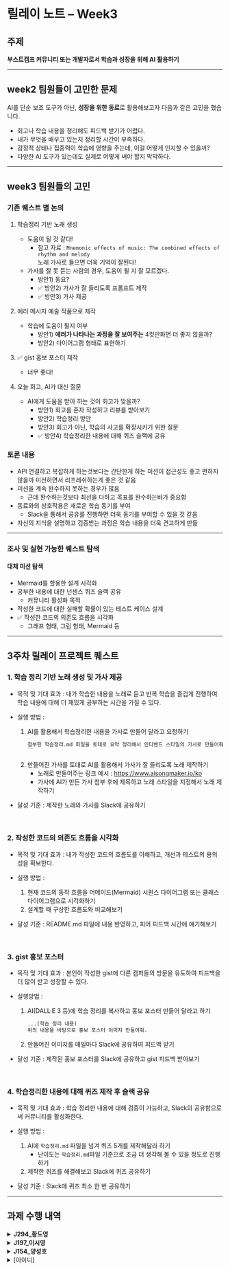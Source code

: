 # 릴레이 노트 – Week3

## 주제
**부스트캠프 커뮤니티 또는 개발자로서 학습과 성장을 위해 AI 활용하기**

---
## week2 팀원들이 고민한 문제
AI를 단순 보조 도구가 아닌, **성장을 위한 동료**로 활용해보고자 다음과 같은 고민을 했습니다.

- 회고나 학습 내용을 정리해도 피드백 받기가 어렵다.
- 내가 무엇을 배우고 있는지 정리할 시간이 부족하다.
- 감정적 상태나 집중력이 학습에 영향을 주는데, 이걸 어떻게 인지할 수 있을까?
- 다양한 AI 도구가 있는데도 실제로 어떻게 써야 할지 막막하다.

---
## week3 팀원들의 고민
### 기존 퀘스트 별 논의
1. 학습정리 기반 노래 생성
    - 도움이 될 것 같다!
        - 참고 자료 : `Mnemonic effects of music: The combined effects of rhythm and melody`  
        노래 가사로 들으면 더욱 기억이 잘된다!
    - 가사를 잘 못 듣는 사람의 경우, 도움이 될 지 잘 모르겠다.
        - 방안1) 동요?
        - ✅ 방안2) 가사가 잘 들리도록 프롬프트 제작
        - ✅ 방안3) 가사 제공

2. 에러 메시지 예술 작품으로 제작
    - 학습에 도움이 될지 여부
        - 방안1) **에러가 나타나는 과정을 잘 보여주는** 4컷만화면 더 좋지 않을까?
        - 방안2) 다이어그램 형태로 표현하기

3. ✅ gist 홍보 포스터 제작
    - 너무 좋다!

4. 오늘 회고, AI가 대신 질문
    - AI에게 도움을 받아 하는 것이 회고가 맞을까?
        - 방안1) 회고를 혼자 작성하고 리뷰를 받아보기
        - 방안2) 학습정리 방안
        - 방안3) 회고가 아닌, 학습의 사고를 확장시키기 위한 질문
        - ✅ 방안4) 학습정리한 내용에 대해 퀴즈 슬랙에 공유

### 토론 내용
- API 연결하고 복잡하게 하는것보다는 간단한게 하는 미션이 접근성도 좋고 편하지 않을까 미션하면서 리프레쉬하는게 좋은 것 같음
- 미션을 계속 완수하지 못하는 경우가 많음
    - 근데 완수하는것보다 최선을 다하고 목표를 완수하는바가 중요함
- 동료와의 상호작용은 새로운 학습 동기를 부여
    - Slack을 통해서 공유를 진행하면 더욱 동기를 부여할 수 있을 것 같음
- 자신의 지식을 설명하고 검증받는 과정은 학습 내용을 더욱 견고하게 만듦

---
### 조사 및 실현 가능한 퀘스트 탐색
#### 대체 미션 탐색
- Mermaid를 할용한 설계 시각화
- 공부한 내용에 대한 넌센스 퀴즈 슬랙 공유
    - 커뮤니티 활성화 목적
- 작성한 코드에 대한 실패할 확률이 있는 테스트 케이스 설계
- ✅ 작성한 코드의 의존도 흐름을 시각화
    - 그래프 형태, 그림 형태, Mermaid 등

---
## 3주차 릴레이 프로젝트 퀘스트
### 1. 학습 정리 기반 노래 생성 및 가사 제공
- 목적 및 기대 효과 : 내가 학습한 내용을 노래로 듣고 반복 학습을 즐겁게 진행하여 학습 내용에 대해 더 재밌게 공부하는 시간을 가질 수 있다.

- 실행 방법 :
    1. AI를 활용해서 학습정리한 내용을 가사로 만들어 달라고 요청하기
        ```txt
        첨부한 학습정리.md 파일을 토대로 요약 정리해서 인디밴드 스타일의 가사로 만들어줘
        ``
    2. 만들어진 가사를 토대로 AI를 활용해서 가사가 잘 들리도록 노래 제작하기
        - 노래로 만들어주는 링크 예시 : https://www.aisongmaker.io/ko
        - 가사에 AI가 만든 가사 첨부 후에 제목하고 노래 스타일을 지정해서 노래 제작하기

- 달성 기준 : 제작한 노래와 가사를 Slack에 공유하기

</br>

### 2. 작성한 코드의 의존도 흐름을 시각화
- 목적 및 기대 효과 : 내가 작성한 코드의 흐름도를 이해하고, 개선과 테스트의 용의성을 확보한다.

- 실행 방법 : 
    1. 현재 코드의 동작 흐름을 머메이드(Mermaid) 시퀀스 다이어그램 또는 클래스 다이어그램으로 시각화하기
    2. 설계할 때 구상한 흐름도와 비교해보기

- 달성 기준 : README.md 파일에 내용 반영하고, 피어 피드백 시간에 얘기해보기

</br>

### 3. gist 홍보 포스터
- 목적 및 기대 효과 : 본인이 작성한 gist에 다른 캠퍼들의 방문을 유도하여 피드백을 더 많이 받고 성장할 수 있다.

- 실행방법 :
    1. AI(DALL·E 3 등)에 학습 정리를 복사하고 홍보 포스터 만들어 달라고 하기
        ```txt
        ...(학습 정리 내용)
        위의 내용을 바탕으로 홍보 포스터 이미지 만들어줘.
        ```
    2. 만들어진 이미지를 매일마다 Slack에 공유하여 피드백 받기

- 달성 기준 : 제작된 홍보 포스터를 Slack에 공유하고 gist 피드백 받아보기

</br>

### 4. 학습정리한 내용에 대해 퀴즈 제작 후 슬랙 공유
- 목적 및 기대 효과 : 학습 정리한 내용에 대해 검증이 가능하고, Slack의 공유함으로써 커뮤니티를 활성화한다.

- 실행 방법 : 
    1. AI에 `학습정리.md` 파일을 넘겨 퀴즈 5개를 제작해달라 하기
        - 난이도는 `학습정리.md`파일 기준으로 조금 더 생각해 볼 수 있을 정도로 진행하기
    2. 제작한 퀴즈를 해결해보고 Slack에 퀴즈 공유하기

- 달성 기준 : Slack에 퀴즈 최소 한 번 공유하기

---
## 과제 수행 내역
<details>
  <summary> <b>J294_황도영</b> </summary>

  #### 퀘스트: 1번
  - 선택 이유 :무의식이 학습에 줄 수 있는 효과에 대해 알아보고 싶었고,
    다른 무엇보다 창작 욕구가 불타 올랐습니다. 기필코 세기의 명곡을 완성하겠습니다.
  
</details>

<details>
  <summary> <b>J197_이시영</b> </summary>

  #### 퀘스트: 4번
  - 선택 이유:이전 릴레이 프로젝트에서 다른 팀원이 배운 지식을 토대로 CS 지식을 공유하는 유사한 미션을 수행한 적이 있습니다. 당시 팀원은 공유를 하기위한 목적으로라도 더 정확한 지식과 근거를 가지고 문제를 생성하려고 하니 공부를 하는 데에 도움이 되었다고 하였습니다. 마찬가지로 배운 개념을 다시 한 번 정리하는 차원에서 미션을 수행하기 좋을 것 같다고 생각하여 선택하게 되었습니다.

  
</details>

<details>
  <summary> <b>J154_양성호</b> </summary>

  #### 퀘스트: 3번 - gist 홍보 포스터 만들기

- **퀘스트 선택 이유** : 다른 캠퍼분들의 관심이 두려운 천상 I지만, 챌린지 참여 중 한 번쯤은 제 Gist를 다른 캠퍼분들께 공유해보고 싶었습니다. 부캠 라디오보다는 훨씬 가볍게 도전할 수 있는 좋은 기회라 생각하여 다음 주 미션 수행 내용을 잘 정리해보려 합니다!
  
</details>

<details>
  <summary>[아이디]</summary>

  #### 퀘스트: 
  
</details>
